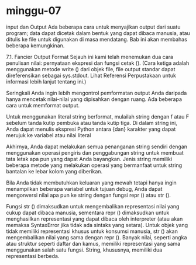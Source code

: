 # minggu-07

input dan Output
Ada beberapa cara untuk menyajikan output dari suatu program; data dapat dicetak dalam bentuk yang dapat dibaca manusia, atau ditulis ke file untuk digunakan di masa mendatang. Bab ini akan membahas beberapa kemungkinan.

7.1. Fancier Output Format
Sejauh ini kami telah menemukan dua cara penulisan nilai: pernyataan ekspresi dan fungsi cetak (). (Cara ketiga adalah menggunakan metode write () dari objek file, file output standar dapat direferensikan sebagai sys.stdout. Lihat Referensi Perpustakaan untuk informasi lebih lanjut tentang ini.)

Seringkali Anda ingin lebih mengontrol pemformatan output Anda daripada hanya mencetak nilai-nilai yang dipisahkan dengan ruang. Ada beberapa cara untuk memformat output.

Untuk menggunakan literal string berformat, mulailah string dengan f atau F sebelum tanda kutip pembuka atau tanda kutip tiga. Di dalam string ini, Anda dapat menulis ekspresi Python antara {dan} karakter yang dapat merujuk ke variabel atau nilai literal

Akhirnya, Anda dapat melakukan semua penanganan string sendiri dengan menggunakan operasi pengiris dan penggabungan string untuk membuat tata letak apa pun yang dapat Anda bayangkan. Jenis string memiliki beberapa metode yang melakukan operasi yang bermanfaat untuk string bantalan ke lebar kolom yang diberikan.

Bila Anda tidak membutuhkan keluaran yang mewah tetapi hanya ingin menampilkan beberapa variabel untuk tujuan debug, Anda dapat mengonversi nilai apa pun ke string dengan fungsi repr () atau str ().

Fungsi str () dimaksudkan untuk mengembalikan representasi nilai yang cukup dapat dibaca manusia, sementara repr () dimaksudkan untuk menghasilkan representasi yang dapat dibaca oleh interpreter (atau akan memaksa SyntaxError jika tidak ada sintaks yang setara). Untuk objek yang tidak memiliki representasi khusus untuk konsumsi manusia, str () akan mengembalikan nilai yang sama dengan repr (). Banyak nilai, seperti angka atau struktur seperti daftar dan kamus, memiliki representasi yang sama menggunakan salah satu fungsi. String, khususnya, memiliki dua representasi berbeda.
